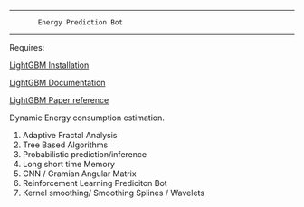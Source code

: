 -------------------------------------
           
           Energy Prediction Bot

---------------------------------------

Requires:

[LightGBM Installation](https://github.com/microsoft/LightGBM/tree/master/python-package)

[LightGBM Documentation](https://lightgbm.readthedocs.io/en/latest/Parameters.html#core-parameters)

[LightGBM Paper reference](http://papers.nips.cc/paper/6907-lightgbm-a-highly-efficient-gradi)




Dynamic Energy consumption estimation.

      
  1) Adaptive Fractal Analysis
  2) Tree Based Algorithms
  3) Probabilistic  prediction/inference
  4) Long short time Memory
  5) CNN / Gramian Angular Matrix
  6) Reinforcement Learning Prediciton Bot
  7) Kernel smoothing/ Smoothing Splines / Wavelets
  

